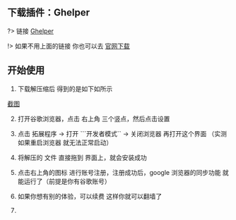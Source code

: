 ## 下载插件：Ghelper

?> 链接 [Ghelper](https://github.com/mrchenxxx/tools/raw/master/downloads/Ghelper2.2.1.all.zip)    

!> 如果不用上面的链接 你也可以去 [官网下载](http://googlehelper.net/)

## 开始使用

1. 下载解压缩后 得到的是如下如所示
   
[截图](../../_media/Ghelper/Ghelper.png)  

2. 打开谷歌浏览器，点击 右上角 三个竖点，然后点击设置    
   
3. 点击 拓展程序 → 打开 ```开发者模式``  → 关闭浏览器 再打开这个界面 （实测 如果重启浏览器 就无法正常启动）
4. 将解压的 文件 直接拖到 界面上，就会安装成功
5. 点击右上角的图标 进行账号注册，注册成功后，google 浏览器的同步功能 就能运行了（前提是你有谷歌账号）
6. 如果你想有别的体验，可以续费 这样你就可以翻墙了
7. 